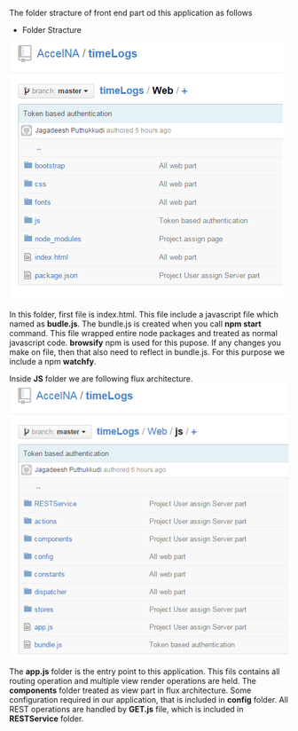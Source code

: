 The folder stracture of front end part od this application as follows
* Folder Stracture


![Front End Folder](https://github.com/AccelNA/aws-coe/blob/master/contents/images/frontendfolder.png)<br/>

In this folder, first file is index.html. This file include a javascript file which named as **budle.js**. The bundle.js is created when you call **npm start** command. This file wrapped entire node packages and treated as normal javascript code. **browsify** npm is used for this pupose. If any changes you make on file, then that also need to reflect in bundle.js. For this purpose we include a npm **watchfy**. 


Inside **JS** folder we are following flux architecture.
![JS Folder](https://github.com/AccelNA/aws-coe/blob/master/contents/images/timelogJSFolder.png)<br/>

The **app.js** folder is the entry point to this application. This fils contains all routing operation and multiple view render operations are held. The **components** folder treated as view part in flux architecture. Some configuration required in our application, that is included in **config** folder. All REST operations are handled by **GET.js** file, which is included in **RESTService** folder. 
